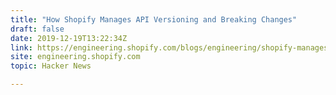 ```yaml
---
title: "How Shopify Manages API Versioning and Breaking Changes"
draft: false
date: 2019-12-19T13:22:34Z
link: https://engineering.shopify.com/blogs/engineering/shopify-manages-api-versioning-breaking-changes?utm_medium=RSS&utm_source=hune
site: engineering.shopify.com
topic: Hacker News  

---
```

